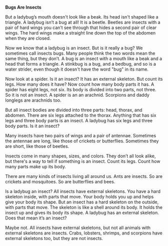 **Bugs Are Insects**

But a ladybug’s mouth doesn't look like a beak. Its head isn't shaped like a triangle. A ladybug isn’t a bug at all! It is a beetle. Beetles are insects with a pair of hard wings you can’t see through that hides a second pair of clear wings. The hard wings make a straight line down the top of the abdomen when they are closed.

Now we know that a ladybug is an insect. But is it really a bug? We sometimes call insects bugs. Many people think the two words mean the same thing, but they don’t. A bug is an insect with a mouth like a beak and a head that forms a triangle. A stinkbug is a bug, and a bedbug, and so is a water strider, even though it doesn't have the word "bug" in its name.

Now look at a spider. Is it an insect? It has an external skeleton. But count its legs. How many does it have? Now count how many body parts it has. A spider has eight legs, not six. Its body is divided into two parts, not three. So it is not an insect. A spider is an an arachnid. Scorpions and daddy longlegs are arachnids too.

But all insect bodies are divided into three parts: head, thorax, and abdomen. There are six legs attached to the thorax. Anything that has six legs and three body parts is an insect. A ladybug has six legs and three body parts. Is it an insect?

Many insects have two pairs of wings and a pair of antennae. Sometimes the antennae are long, like those of crickets or butterflies. Sometimes they are short, like those of beetles.

Insects come in many shapes, sizes, and colors. They don’t all look alike, but there's a way to tell if something is an insect. Count its legs. Count how many parts make up its body.

There are many kinds of insects living all around us. Ants are insects. So are crickets and mosquitoes. So are butterflies and bees.

Is a ladybug an insect? All insects have external skeletons. You have a hard skeleton inside, with parts that move. Your body holds you up and helps give your body its shape. But an insect has a hard skeleton on the outside, with parts that move. The skeleton is like a shell around its body. It holds the insect up and gives its body its shape. A ladybug has an external skeleton. Does that mean it’s an insect?

Maybe not. All insects have external skeletons, but not all animals with external skeletons are insects. Crabs, lobsters, shrimps, and scorpions have external skeletons too, but they are not insects.